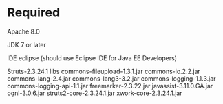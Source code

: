 # Required

Apache 8.0

JDK 7 or later

IDE eclipse (should use Eclipse IDE for Java EE Developers)

Struts-2.3.24.1 libs 
	commons-fileupload-1.3.1.jar
	commons-io.2.2.jar
	commons-lang-2.4.jar
	commons-lang3-3.2.jar
	commons-logging-1.1.3.jar
	commons-logging-api-1.1.jar
	freemarker-2.3.22.jar
	javassist-3.11.0.GA.jar
	ognl-3.0.6.jar
	struts2-core-2.3.24.1.jar
	xwork-core-2.3.24.1.jar	